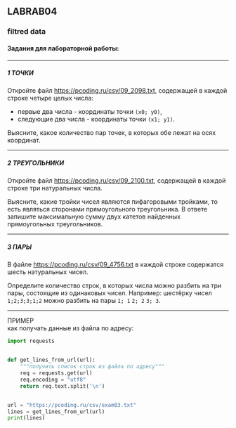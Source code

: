 ## LABRAB04  

### filtred data  

#### Задания для лабораторной работы:  

---  

##### 1 ТОЧКИ  

Откройте файл https://pcoding.ru/csv/09_2098.txt, содержащей в каждой строке четыре целых числа:  

- первые два числа - координаты точки `(x0; y0)`,  
- следующие два числа - координаты точки `(x1; y1)`.  

Выясните, какое количество пар точек, в которых обе лежат на осях координат.  

---  

##### 2 ТРЕУГОЛЬНИКИ  

Откройте файл https://pcoding.ru/csv/09_2100.txt, содержащей в каждой строке три натуральных числа.  

Выясните, какие тройки чисел являются пифагоровыми тройками, то есть являться сторонами прямоугольного треугольника. В ответе запишите максимальную сумму двух катетов найденных прямоугольных треугольников.  

---  

##### 3 ПАРЫ  

В файле https://pcoding.ru/csv/09_4756.txt в каждой строке содержатся шесть натуральных чисел.  

Определите количество строк, в которых числа можно разбить на три пары, состоящие из одинаковых чисел. Например: шестёрку чисел `1;2;3;3;1;2` можно разбить на пары `1; 1` `2; 2` `3; 3`.  

---  

ПРИМЕР  
как получать данные из файла по адресу:  

```py
import requests


def get_lines_from_url(url):
    """получить список строк из файла по адресу"""
    req = requests.get(url)
    req.encoding = "utf8"
    return req.text.split('\n')


url = "https://pcoding.ru/csv/exam03.txt"
lines = get_lines_from_url(url)
print(lines)
```
